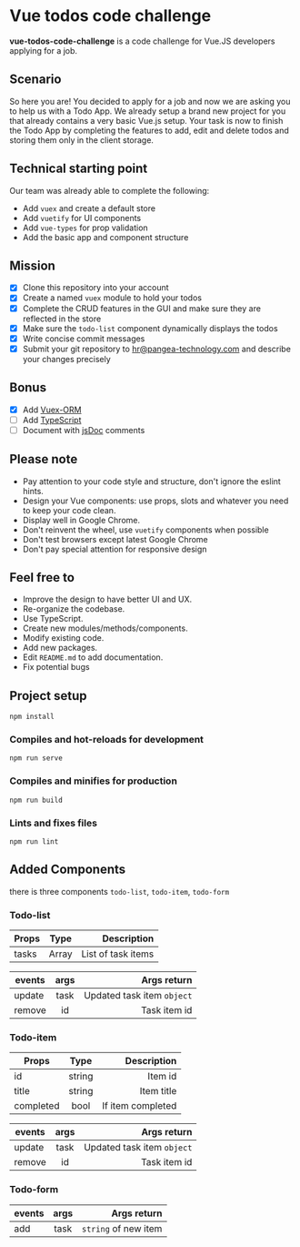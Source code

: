 # Vue todos code challenge
**vue-todos-code-challenge** is a code challenge for Vue.JS developers applying for a job.

## Scenario
So here you are! You decided to apply for a job and now we are asking you to help us with a Todo App.
We already setup a brand new project for you that already contains a very basic Vue.js setup. Your task is now to finish the Todo App by completing the features to add, edit and delete todos and storing them only in the client storage.

## Technical starting point
Our team was already able to complete the following:

* Add `vuex` and create a default store
* Add `vuetify` for UI components
* Add `vue-types` for prop validation
* Add the basic app and component structure

## Mission
- [x] Clone this repository into your account
- [x] Create a named `vuex` module to hold your todos
- [x] Complete the CRUD features in the GUI and make sure they are reflected in the store
- [x] Make sure the `todo-list` component dynamically displays the todos
- [x] Write concise commit messages
- [x] Submit your git repository to hr@pangea-technology.com and describe your changes precisely

## Bonus
- [x] Add [Vuex-ORM](https://vuex-orm.github.io/vuex-orm/)
- [ ] Add [TypeScript](https://typescriptlang.org)
- [ ] Document with [jsDoc](https://devdocs.io/jsdoc/) comments

## Please note
- Pay attention to your code style and structure, don't ignore the eslint hints.
- Design your Vue components: use props, slots and whatever you need to keep your code clean.
- Display well in Google Chrome.
- Don't reinvent the wheel, use `vuetify` components when possible
- Don't test browsers except latest Google Chrome
- Don't pay special attention for responsive design

## Feel free to
- Improve the design to have better UI and UX.
- Re-organize the codebase.
- Use TypeScript.
- Create new modules/methods/components.
- Modify existing code.
- Add new packages.
- Edit `README.md` to add documentation.
- Fix potential bugs

## Project setup
```
npm install
```

### Compiles and hot-reloads for development
```
npm run serve
```

### Compiles and minifies for production
```
npm run build
```

### Lints and fixes files
```
npm run lint
```

## Added Components
there is three components `todo-list`, `todo-item`, `todo-form`

### Todo-list
| Props         | Type          | Description          |
| ------------- |:-------------:| --------------------:|
| tasks         | Array         | List of task items   |

| events        | args          | Args return          |
| ------------- |:-------------:| --------------------------:|
| update        | task          | Updated task item `object` |
| remove        | id            | Task item id               |

### Todo-item
| Props         | Type          | Description          |
| ------------- |:-------------:| --------------------:|
| id            | string        | Item id              |
| title         | string        | Item title           |
| completed     | bool          | If item completed    |

| events        | args          | Args return          |
| ------------- |:-------------:| --------------------------:|
| update        | task          | Updated task item `object` |
| remove        | id            | Task item id               |


### Todo-form
| events        | args          | Args return          |
| ------------- |:-------------:| --------------------:|
| add           | task          | `string` of new item |
